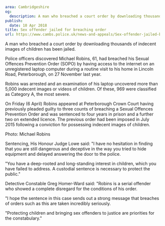 ```yaml
area: Cambridgeshire
og:
  description: A man who breached a court order by downloading thousands of indecent images of children has been jailed.
publish:
  date: 10 Apr 2018
title: Sex offender jailed for breaching order
url: https://www.cambs.police.uk/news-and-appeals/Sex-offender-jailed-breaching-order
```

A man who breached a court order by downloading thousands of indecent images of children has been jailed.

Police officers discovered Michael Robins, 61, had breached his Sexual Offences Prevention Order (SOPO) by having access to the internet on an unregistered laptop computer during a routine visit to his home in Lincoln Road, Peterborough, on 27 November last year.

Robins was arrested and an examination of his laptop uncovered more than 5,000 indecent images or videos of children. Of these, 969 were classified as Category A, the most severe.

On Friday (6 April) Robins appeared at Peterborough Crown Court having previously pleaded guilty to three counts of breaching a Sexual Offences Prevention Order and was sentenced to four years in prison and a further two on extended licence. The previous order had been imposed in July 2015 following a conviction for possessing indecent images of children.

Photo: Michael Robins

Sentencing, His Honour Judge Lowe said: "I have no hesitation in finding that you are still dangerous and deceptive in the way you tried to hide equipment and delayed answering the door to the police.

"You have a deep-rooted and long-standing interest in children, which you have failed to address. A custodial sentence is necessary to protect the public."

Detective Constable Greg Homer-Ward said: "Robins is a serial offender who showed a complete disregard for the conditions of his order.

"I hope the sentence in this case sends out a strong message that breaches of orders such as this are taken incredibly seriously.

"Protecting children and bringing sex offenders to justice are priorities for the constabulary."
